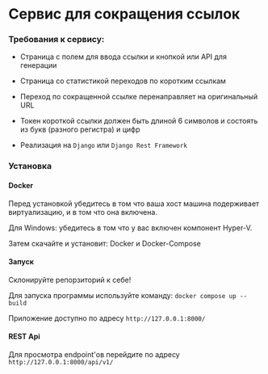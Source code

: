 # Сервис для сокращения ссылок

### Требования к сервису:

- Страница с полем для ввода ссылки и кнопкой или API для генерации
  
- Страница со статистикой переходов по коротким ссылкам
  
- Переход по сокращенной ссылке перенаправляет на оригинальный URL
  
- Токен короткой ссылки должен быть длиной 6 символов и состоять из букв
(разного регистра) и цифр

- Реализация на `Django` или `Django Rest Framework`
  

### Установка

#### Docker

Перед установкой убедитесь в том что ваша хост машина подерживает виртуализацию, и в том что она включена.

Для Windows: убедитесь в том что у вас включен компонент Hyper-V.

Затем скачайте и установит: Docker и Docker-Compose

#### Запуск

Склонируйте репорзиторий к себе!

Для запуска программы используйте команду:  `docker compose up --build`

Приложение доступно по адресу `http://127.0.0.1:8000/`

#### REST Api

Для просмотра endpoint'ов перейдите по адресу `http://127.0.0.1:8000/api/v1/`